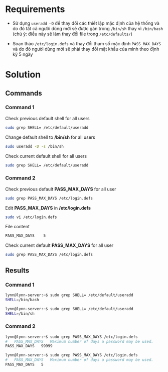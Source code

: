 # Requirements

- Sử dụng `useradd –D` để thay đổi các thiết lập mặc định
của hệ thống và do đó tất cả người dùng mới sẽ được gán
trong `/bin/sh` thay vì `/bin/bash` (chú ý: điều này sẽ làm
thay đổi file trong `/etc/defaults/`)

- Soạn thảo `/etc/login.defs` và thay đổi tham số mặc định
`PASS_MAX_DAYS` và do đó người dùng mới sẽ phải thay
đổi mật khẩu của mình theo định kỳ 5 ngày

# Solution

## Commands

### Command 1

Check previous default shell for all users 

```sh
sudo grep SHELL= /etc/default/useradd
```

Change default shell to **/bin/sh** for all users

```sh
sudo useradd -D -s /bin/sh
```

Check current default shell for all users 

```sh
sudo grep SHELL= /etc/default/useradd
```

### Command 2

Check previous default **PASS_MAX_DAYS** for all user

```sh
sudo grep PASS_MAX_DAYS /etc/login.defs
```

Edit **PASS_MAX_DAYS** in **/etc/login.defs**

```sh
sudo vi /etc/login.defs
```

File content

```sh
PASS_MAX_DAYS    5
```

Check current default **PASS_MAX_DAYS** for all user

```sh
sudo grep PASS_MAX_DAYS /etc/login.defs
```

## Results

### Command 1

```sh
lynn@lynn-server:~$ sudo grep SHELL= /etc/default/useradd
SHELL=/bin/bash
```

```sh
lynn@lynn-server:~$ sudo grep SHELL= /etc/default/useradd
SHELL=/bin/sh
```

### Command 2

```sh
lynn@lynn-server:~$ sudo grep PASS_MAX_DAYS /etc/login.defs
#	PASS_MAX_DAYS	Maximum number of days a password may be used.
PASS_MAX_DAYS	99999
```

```sh
lynn@lynn-server:~$ sudo grep PASS_MAX_DAYS /etc/login.defs
#	PASS_MAX_DAYS	Maximum number of days a password may be used.
PASS_MAX_DAYS	5
```
